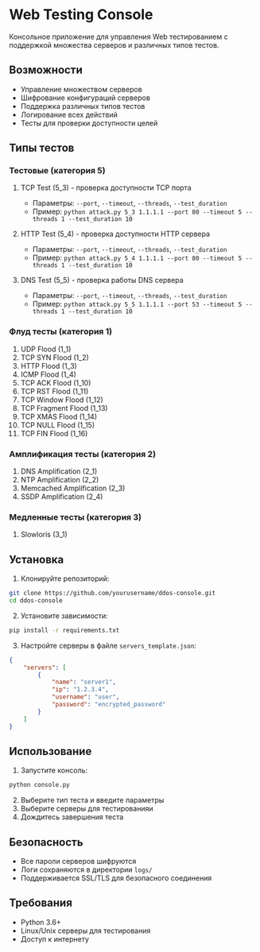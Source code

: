 # Web Testing Console

Консольное приложение для управления Web тестированием с поддержкой множества серверов и различных типов тестов.

## Возможности

- Управление множеством серверов
- Шифрование конфигураций серверов
- Поддержка различных типов тестов
- Логирование всех действий
- Тесты для проверки доступности целей

## Типы тестов

### Тестовые (категория 5)
1. TCP Test (5_3) - проверка доступности TCP порта
   - Параметры: `--port`, `--timeout`, `--threads`, `--test_duration`
   - Пример: `python attack.py 5_3 1.1.1.1 --port 80 --timeout 5 --threads 1 --test_duration 10`

2. HTTP Test (5_4) - проверка доступности HTTP сервера
   - Параметры: `--port`, `--timeout`, `--threads`, `--test_duration`
   - Пример: `python attack.py 5_4 1.1.1.1 --port 80 --timeout 5 --threads 1 --test_duration 10`

3. DNS Test (5_5) - проверка работы DNS сервера
   - Параметры: `--port`, `--timeout`, `--threads`, `--test_duration`
   - Пример: `python attack.py 5_5 1.1.1.1 --port 53 --timeout 5 --threads 1 --test_duration 10`

### Флуд тесты (категория 1)
1. UDP Flood (1_1)
2. TCP SYN Flood (1_2)
3. HTTP Flood (1_3)
4. ICMP Flood (1_4)
5. TCP ACK Flood (1_10)
6. TCP RST Flood (1_11)
7. TCP Window Flood (1_12)
8. TCP Fragment Flood (1_13)
9. TCP XMAS Flood (1_14)
10. TCP NULL Flood (1_15)
11. TCP FIN Flood (1_16)

### Амплификация тесты (категория 2)
1. DNS Amplification (2_1)
2. NTP Amplification (2_2)
3. Memcached Amplification (2_3)
4. SSDP Amplification (2_4)

### Медленные тесты (категория 3)
1. Slowloris (3_1)

## Установка

1. Клонируйте репозиторий:
```bash
git clone https://github.com/yourusername/ddos-console.git
cd ddos-console
```

2. Установите зависимости:
```bash
pip install -r requirements.txt
```

3. Настройте серверы в файле `servers_template.json`:
```json
{
    "servers": [
        {
            "name": "server1",
            "ip": "1.2.3.4",
            "username": "user",
            "password": "encrypted_password"
        }
    ]
}
```

## Использование

1. Запустите консоль:
```bash
python console.py
```

2. Выберите тип теста и введите параметры
3. Выберите серверы для тестированияи
4. Дождитесь завершения теста

## Безопасность

- Все пароли серверов шифруются
- Логи сохраняются в директории `logs/`
- Поддерживается SSL/TLS для безопасного соединения

## Требования

- Python 3.6+
- Linux/Unix серверы для тестирования
- Доступ к интернету